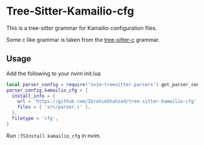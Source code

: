 
# Tree-Sitter-Kamailio-cfg

This is a tree-sitter grammar for Kamailio configuration files.

Some c like grammar is taken from the [tree-sitter-c](https://github.com/tree-sitter/tree-sitter-c) grammar.


## Usage

Add the following to your nvim init.lua


```lua
local parser_config = require('nvim-treesitter.parsers').get_parser_configs()
parser_config.kamailio_cfg = {
  install_info = {
    url = 'https://github.com/IbrahimShahzad/tree-sitter-kamailio-cfg',
    files = { 'src/parser.c' },
  },
  filetype = 'cfg',
}
```

Run `:TSInstall kamailio_cfg` in nvim.
